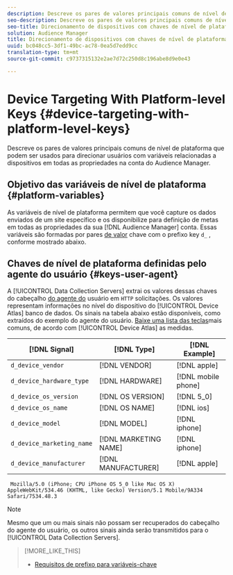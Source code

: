 ```yaml
---
description: Descreve os pares de valores principais comuns de nível de plataforma que podem ser usados para direcionar usuários com variáveis relacionadas a dispositivos em todas as propriedades na conta do Audience Manager.
seo-description: Descreve os pares de valores principais comuns de nível de plataforma que podem ser usados para direcionar usuários com variáveis relacionadas a dispositivos em todas as propriedades na conta do Audience Manager.
seo-title: Direcionamento de dispositivos com chaves de nível de plataforma
solution: Audience Manager
title: Direcionamento de dispositivos com chaves de nível de plataforma
uuid: bc048cc5-3df1-49bc-ac78-0ea5d7edd9cc
translation-type: tm+mt
source-git-commit: c9737315132e2ae7d72c250d8c196abe8d9e0e43

---
```



# Device Targeting With Platform-level Keys {#device-targeting-with-platform-level-keys}

Descreve os pares de valores principais comuns de nível de plataforma que podem ser usados para direcionar usuários com variáveis relacionadas a dispositivos em todas as propriedades na conta do Audience Manager.

## Objetivo das variáveis de nível de plataforma {#platform-variables}

<!-- c_tb_device_targeting.xml -->

As variáveis de nível de plataforma permitem que você capture os dados enviados de um site específico e os disponibilize para definição de metas em todas as propriedades da sua [!DNL Audience Manager] conta. Essas variáveis são formadas por pares [de valor](../../reference/key-value-pairs-explained.md) chave com o prefixo key `d_` , conforme mostrado abaixo.

## Chaves de nível de plataforma definidas pelo agente do usuário {#keys-user-agent}

A [!UICONTROL Data Collection Servers] extrai os valores dessas chaves do cabeçalho [do agente do](https://www.w3.org/Protocols/rfc2616/rfc2616-sec14.html#sec14.43) usuário em `HTTP` solicitações. Os valores representam informações no nível do dispositivo do [!UICONTROL Device Atlas] banco de dados. Os sinais na tabela abaixo estão disponíveis, como extraídos do exemplo do agente do usuário. [Baixe uma lista das teclas](assets/device_keys.csv)mais comuns, de acordo com [!UICONTROL Device Atlas] as medidas.

| [!DNL Signal] | [!DNL Type] | [!DNL Example] |
|---|---|---|
| `d_device_vendor` | [!DNL VENDOR] | [!DNL apple] |
| `d_device_hardware_type` | [!DNL HARDWARE] | [!DNL mobile phone] |
| `d_device_os_version` | [!DNL OS VERSION] | [!DNL 5_0] |
| `d_device_os_name` | [!DNL OS NAME] | [!DNL ios] |
| `d_device_model` | [!DNL MODEL] | [!DNL iphone] |
| `d_device_marketing_name` | [!DNL MARKETING NAME] | [!DNL iphone] |
| `d_device_manufacturer` | [!DNL MANUFACTURER] | [!DNL apple] |

```
 Mozilla/5.0 (iPhone; CPU iPhone OS 5_0 like Mac OS X) AppleWebKit/534.46 (KHTML, like Gecko) Version/5.1 Mobile/9A334 Safari/7534.48.3
```

>[!NOTE]
>
>Mesmo que um ou mais sinais não possam ser recuperados do cabeçalho do agente do usuário, os outros sinais ainda serão transmitidos para o [!UICONTROL Data Collection Servers].

>[!MORE_LIKE_THIS]
>
>* [Requisitos de prefixo para variáveis-chave](../../features/traits/trait-variable-prefixes.md)

